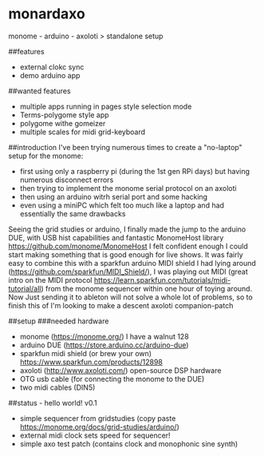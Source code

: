 # monardaxo
monome - arduino - axoloti > standalone setup


##features
- external clokc sync
- demo arduino app

##wanted features
- multiple apps running in pages style selection mode
- Terms-polygome style app
- polygome withe gomeizer
- multiple scales for midi grid-keyboard

##introduction
I've been trying numerous times to create a "no-laptop" setup for the monome:
 - first using only a raspberry pi (during the 1st gen RPi days) but having numerous disconnect errors
 - then trying to implement the monome serial protocol on an axoloti
 - then using an arduino witrh serial port and some hacking
 - even using a miniPC which felt too much like a laptop and had essentially the same drawbacks

Seeing the grid studies or arduino, I finally made the jump to the arduino DUE, with USB hist capabilities and fantastic MonomeHost library https://github.com/monome/MonomeHost I felt confident enough I could start making something that is good enough for live shows. It was fairly easy to combine this with a sparkfun arduino MIDI shield I had lying around (https://github.com/sparkfun/MIDI_Shield/), I was playing out MIDI (great intro on the MIDI protocol https://learn.sparkfun.com/tutorials/midi-tutorial/all) from the monome sequencer within one hour of toying around. 
Now Just sending it to ableton will not solve a whole lot of problems, so to finish this of I'm looking to make a descent axoloti companion-patch

##setup
###needed hardware
- monome (https://monome.org/) I have a walnut 128
- arduino DUE (https://store.arduino.cc/arduino-due)
- sparkfun midi shield (or brew your own) https://www.sparkfun.com/products/12898
- axoloti (http://www.axoloti.com/) open-source DSP hardware 
- OTG usb cable (for connecting the monome to the DUE)
- two midi cables (DIN5)


##status - hello world! v0.1
- simple sequencer from gridstudies (copy paste https://monome.org/docs/grid-studies/arduino/)
- external midi clock sets speed for sequencer!
- simple axo test patch (contains clock and monophonic sine synth)











